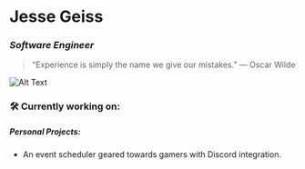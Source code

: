# Jesse Geiss
### *Software Engineer*
>“Experience is simply the name we give our mistakes.” ― Oscar Wilde

![Alt Text](https://blog.paper.li/wp-content/uploads/2020/02/LinkedIn-banner-19-1024x256.png)


### 🛠️ Currently working on: 
##### Personal Projects: 
+ An event scheduler geared towards gamers with Discord integration.

 

<!--
**YelloFattyBean/YelloFattyBean** is a ✨ _special_ ✨ repository because its `README.md` (this file) appears on your GitHub profile.

Here are some ideas to get you started:

- 🔭 I’m currently working on ...
- 🌱 I’m currently learning ...
- 👯 I’m looking to collaborate on ...
- 🤔 I’m looking for help with ...
- 💬 Ask me about ...
- 📫 How to reach me: ...
- 😄 Pronouns: ...
- ⚡ Fun fact: ...
-->
